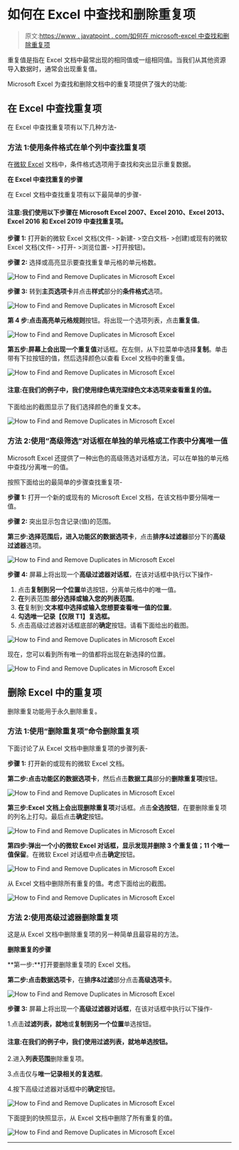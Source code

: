 # 如何在 Excel 中查找和删除重复项

> 原文:[https://www . javatpoint . com/如何在 microsoft-excel 中查找和删除重复项](https://www.javatpoint.com/how-to-find-and-remove-duplicates-in-microsoft-excel)

重复值是指在 Excel 文档中最常出现的相同值或一组相同值。当我们从其他资源导入数据时，通常会出现重复值。

Microsoft Excel 为查找和删除文档中的重复项提供了强大的功能:

## 在 Excel 中查找重复项

在 Excel 中查找重复项有以下几种方法-

### 方法 1:使用条件格式在单个列中查找重复项

在[微软 Excel](https://www.javatpoint.com/excel-tutorial) 文档中，条件格式选项用于查找和突出显示重复数据。

**在 Excel 中查找重复的步骤**

在 Excel 文档中查找重复项有以下最简单的步骤-

#### 注意:我们使用以下步骤在 Microsoft Excel 2007、Excel 2010、Excel 2013、Excel 2016 和 Excel 2019 中查找重复项。

**步骤 1:** 打开新的微软 Excel 文档(文件- >新建- >空白文档- >创建)或现有的微软 Excel 文档(文件- >打开- >浏览位置- >打开按钮)。

**步骤 2:** 选择或高亮显示要查找重复单元格的单元格数。

![How to Find and Remove Duplicates in Microsoft Excel](../Images/077b6c179e8a215d65a6cefb45c5719a.png)

**步骤 3:** 转到**主页选项卡**并点击**样式**部分的**条件格式**选项。

![How to Find and Remove Duplicates in Microsoft Excel](../Images/feec4923cd3efea1a41ff93c6cb77f93.png)

**第 4 步:**点击**高亮单元格规则**按钮。将出现一个选项列表，点击**重复值**。

![How to Find and Remove Duplicates in Microsoft Excel](../Images/9b0b293267e4156e5a928fbf8e2ee3d5.png)

**第五步:**屏幕上会出现一个**重复值**对话框。在左侧，从下拉菜单中选择**复制**。单击带有下拉按钮的值，然后选择颜色以查看 Excel 文档中的重复值。

![How to Find and Remove Duplicates in Microsoft Excel](../Images/0108af7c8ff16752bfc02efa523a89ea.png)

#### 注意:在我们的例子中，我们使用绿色填充深绿色文本选项来查看重复的值。

下面给出的截图显示了我们选择颜色的重复文本。

![How to Find and Remove Duplicates in Microsoft Excel](../Images/b56da05ec70c4837a888da711638ef34.png)

### 方法 2:使用“高级筛选”对话框在单独的单元格或工作表中分离唯一值

Microsoft Excel 还提供了一种出色的高级筛选对话框方法，可以在单独的单元格中查找/分离唯一的值。

按照下面给出的最简单的步骤查找重复项-

**步骤 1:** 打开一个新的或现有的 Microsoft Excel 文档，在该文档中要分隔唯一值。

**步骤 2:** 突出显示包含记录(值)的范围。

**第三步:**选择范围后，进入功能区的**数据选项卡**，点击**排序&过滤器**部分下的**高级过滤器**选项。

![How to Find and Remove Duplicates in Microsoft Excel](../Images/c979b5359823507d2bd2da86f3a327a0.png)

**步骤 4:** 屏幕上将出现一个**高级过滤器对话框**，在该对话框中执行以下操作-

1.  点击**复制到另一个位置**单选按钮，分离单元格中的唯一值。
2.  **在**列表范围:**部分选择或输入您的列表范围**。
3.  **在**复制到:**文本框中选择或输入您想要查看唯一值的位置**。
4.  **勾选唯一记录【仅限 T1】复选框。**
5.  点击高级过滤器对话框底部的**确定**按钮。请看下面给出的截图。

![How to Find and Remove Duplicates in Microsoft Excel](../Images/4cfd6c664b6625682d84ae39dbea79b2.png)

现在，您可以看到所有唯一的值都将出现在新选择的位置。

![How to Find and Remove Duplicates in Microsoft Excel](../Images/599f2726f90ffa9f0e929e66c4b8885a.png)

## 删除 Excel 中的重复项

删除重复功能用于永久删除重复。

### 方法 1:使用“删除重复项”命令删除重复项

下面讨论了从 Excel 文档中删除重复项的步骤列表-

**步骤 1:** 打开新的或现有的微软 Excel 文档。

**第二步:**点击功能区的**数据选项卡**，然后点击**数据工具**部分的**删除重复项**按钮。

![How to Find and Remove Duplicates in Microsoft Excel](../Images/4dbdc47f2555be57adc82e3fc675dc31.png)

**第三步:**Excel 文档上会出现**删除重复项**对话框。点击**全选按钮**，在要删除重复项的列名上打勾。最后点击**确定**按钮。

![How to Find and Remove Duplicates in Microsoft Excel](../Images/27f99f7153583a4f627f217eab36f0cf.png)

**第四步:**弹出一个小的微软 Excel 对话框，显示**发现并删除 3 个重复值；11 个唯一值保留**。在微软 Excel 对话框中点击**确定**按钮。

![How to Find and Remove Duplicates in Microsoft Excel](../Images/c74b6fc856e8036079c06cdd09d472c6.png)

从 Excel 文档中删除所有重复的值。考虑下面给出的截图。

![How to Find and Remove Duplicates in Microsoft Excel](../Images/2843acfe9fb96766e2aa1fa93d7f0cbe.png)

### 方法 2:使用高级过滤器删除重复项

这是从 Excel 文档中删除重复项的另一种简单且最容易的方法。

**删除重复的步骤**

**第一步:**打开要删除重复项的 Excel 文档。

**第二步:**点击**数据选项卡**，在**排序&过滤**部分点击**高级选项卡**。

![How to Find and Remove Duplicates in Microsoft Excel](../Images/442ef50b9e09787d7a150a20edd6fab7.png)

**步骤 3:** 屏幕上将出现一个**高级过滤器对话框**，在该对话框中执行以下操作-

1.点击**过滤列表，就地**或**复制到另一个位置**单选按钮。

#### 注意:在我们的例子中，我们使用过滤列表，就地单选按钮。

2.进入**列表范围**删除重复项。

3.点击仅与**唯一记录相关的复选框**。

4.按下高级过滤器对话框中的**确定**按钮。

![How to Find and Remove Duplicates in Microsoft Excel](../Images/d03e0efa8d7df39d24b8ffce4724aec0.png)

下面提到的快照显示，从 Excel 文档中删除了所有重复的值。

![How to Find and Remove Duplicates in Microsoft Excel](../Images/6638cbd351c94acabb40245fbde3ebf3.png)

* * *